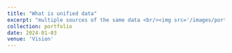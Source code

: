 ```yaml
---
title: "What is unified data"
excerpt: "multiple sources of the same data <br/><img src='/images/portfolio/pub_vision_dream.png'>"
collection: portfolio
date: 2024-01-03
venue: 'Vision'
---
```

